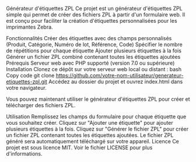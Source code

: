 Générateur d'étiquettes ZPL
Ce projet est un générateur d'étiquettes ZPL simple qui permet de créer des fichiers ZPL à partir d'un formulaire web. Il est conçu pour faciliter la création d'étiquettes personnalisées pour les imprimantes Zebra.

Fonctionnalités
Créer des étiquettes avec des champs personnalisés (Produit, Catégorie, Numéro de lot, Référence, Code)
Spécifier le nombre de répétitions pour chaque étiquette
Ajouter plusieurs étiquettes à la fois
Générer un fichier ZPL combiné contenant toutes les étiquettes ajoutées
Prérequis
Serveur web avec PHP supporté (version 7.0 ou supérieure)
Installation
Clonez ce dépôt sur votre serveur web local ou distant :
bash
Copy code
git clone https://github.com/votre-nom-utilisateur/generateur-etiquettes-zpl.git
Accédez au dossier du projet et ouvrez index.html dans votre navigateur.

Vous pouvez maintenant utiliser le générateur d'étiquettes ZPL pour créer et télécharger des fichiers ZPL.

Utilisation
Remplissez les champs du formulaire pour chaque étiquette que vous souhaitez créer.
Cliquez sur "Ajouter une étiquette" pour ajouter plusieurs étiquettes à la fois.
Cliquez sur "Générer le fichier ZPL" pour créer un fichier ZPL contenant toutes les étiquettes ajoutées.
Le fichier ZPL généré sera automatiquement téléchargé sur votre appareil.
Licence
Ce projet est sous licence MIT. Voir le fichier LICENSE pour plus d'informations.
